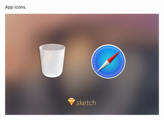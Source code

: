 App icons.

![board](https://raw.githubusercontent.com/ichord/sketch-practise/yosemite_icons/showboard.png)
